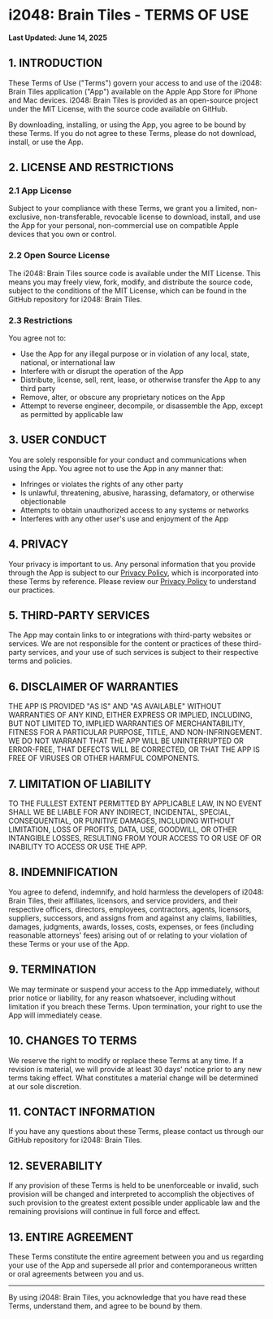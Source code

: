 # i2048: Brain Tiles - TERMS OF USE

**Last Updated: June 14, 2025**

## 1. INTRODUCTION

These Terms of Use ("Terms") govern your access to and use of the i2048: Brain Tiles application ("App") available on the Apple App Store for iPhone and Mac devices. i2048: Brain Tiles is provided as an open-source project under the MIT License, with the source code available on GitHub.

By downloading, installing, or using the App, you agree to be bound by these Terms. If you do not agree to these Terms, please do not download, install, or use the App.

## 2. LICENSE AND RESTRICTIONS

### 2.1 App License
Subject to your compliance with these Terms, we grant you a limited, non-exclusive, non-transferable, revocable license to download, install, and use the App for your personal, non-commercial use on compatible Apple devices that you own or control.

### 2.2 Open Source License
The i2048: Brain Tiles source code is available under the MIT License. This means you may freely view, fork, modify, and distribute the source code, subject to the conditions of the MIT License, which can be found in the GitHub repository for i2048: Brain Tiles.

### 2.3 Restrictions
You agree not to:
- Use the App for any illegal purpose or in violation of any local, state, national, or international law
- Interfere with or disrupt the operation of the App
- Distribute, license, sell, rent, lease, or otherwise transfer the App to any third party
- Remove, alter, or obscure any proprietary notices on the App
- Attempt to reverse engineer, decompile, or disassemble the App, except as permitted by applicable law

## 3. USER CONDUCT

You are solely responsible for your conduct and communications when using the App. You agree not to use the App in any manner that:
- Infringes or violates the rights of any other party
- Is unlawful, threatening, abusive, harassing, defamatory, or otherwise objectionable
- Attempts to obtain unauthorized access to any systems or networks
- Interferes with any other user's use and enjoyment of the App

## 4. PRIVACY

Your privacy is important to us. Any personal information that you provide through the App is subject to our [Privacy Policy](https://github.com/rishi-singh26/i2048/blob/main/Assets/PrivacyPolicy.md), which is incorporated into these Terms by reference. Please review our [Privacy Policy](https://github.com/rishi-singh26/i2048/blob/main/Assets/PrivacyPolicy.md) to understand our practices.

## 5. THIRD-PARTY SERVICES

The App may contain links to or integrations with third-party websites or services. We are not responsible for the content or practices of these third-party services, and your use of such services is subject to their respective terms and policies.

## 6. DISCLAIMER OF WARRANTIES

THE APP IS PROVIDED "AS IS" AND "AS AVAILABLE" WITHOUT WARRANTIES OF ANY KIND, EITHER EXPRESS OR IMPLIED, INCLUDING, BUT NOT LIMITED TO, IMPLIED WARRANTIES OF MERCHANTABILITY, FITNESS FOR A PARTICULAR PURPOSE, TITLE, AND NON-INFRINGEMENT. WE DO NOT WARRANT THAT THE APP WILL BE UNINTERRUPTED OR ERROR-FREE, THAT DEFECTS WILL BE CORRECTED, OR THAT THE APP IS FREE OF VIRUSES OR OTHER HARMFUL COMPONENTS.

## 7. LIMITATION OF LIABILITY

TO THE FULLEST EXTENT PERMITTED BY APPLICABLE LAW, IN NO EVENT SHALL WE BE LIABLE FOR ANY INDIRECT, INCIDENTAL, SPECIAL, CONSEQUENTIAL, OR PUNITIVE DAMAGES, INCLUDING WITHOUT LIMITATION, LOSS OF PROFITS, DATA, USE, GOODWILL, OR OTHER INTANGIBLE LOSSES, RESULTING FROM YOUR ACCESS TO OR USE OF OR INABILITY TO ACCESS OR USE THE APP.

## 8. INDEMNIFICATION

You agree to defend, indemnify, and hold harmless the developers of i2048: Brain Tiles, their affiliates, licensors, and service providers, and their respective officers, directors, employees, contractors, agents, licensors, suppliers, successors, and assigns from and against any claims, liabilities, damages, judgments, awards, losses, costs, expenses, or fees (including reasonable attorneys' fees) arising out of or relating to your violation of these Terms or your use of the App.

## 9. TERMINATION

We may terminate or suspend your access to the App immediately, without prior notice or liability, for any reason whatsoever, including without limitation if you breach these Terms. Upon termination, your right to use the App will immediately cease.

## 10. CHANGES TO TERMS

We reserve the right to modify or replace these Terms at any time. If a revision is material, we will provide at least 30 days' notice prior to any new terms taking effect. What constitutes a material change will be determined at our sole discretion.

## 11. CONTACT INFORMATION

If you have any questions about these Terms, please contact us through our GitHub repository for i2048: Brain Tiles.

## 12. SEVERABILITY

If any provision of these Terms is held to be unenforceable or invalid, such provision will be changed and interpreted to accomplish the objectives of such provision to the greatest extent possible under applicable law and the remaining provisions will continue in full force and effect.

## 13. ENTIRE AGREEMENT

These Terms constitute the entire agreement between you and us regarding your use of the App and supersede all prior and contemporaneous written or oral agreements between you and us.

---

By using i2048: Brain Tiles, you acknowledge that you have read these Terms, understand them, and agree to be bound by them.
